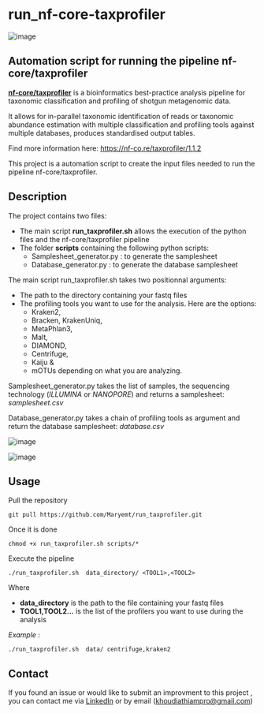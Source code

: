# run_nf-core-taxprofiler

![image](https://github.com/KhoujSunshine/run_nf-core-taxprofiler/assets/100375394/c53c2cbe-36bb-4ec6-a37f-d6e145ace858)


## Automation script for running the pipeline nf-core/taxprofiler

**[nf-core/taxprofiler](https://github.com/nf-core/taxprofiler)** is a bioinformatics best-practice analysis pipeline for taxonomic classification and profiling of shotgun metagenomic data. 

It allows for in-parallel taxonomic identification of reads or taxonomic abundance estimation with multiple classification and profiling tools against multiple databases, produces standardised output tables.

Find more information here: https://nf-co.re/taxprofiler/1.1.2

This project is a automation script to create the input files needed to run the pipeline nf-core/taxprofiler. 


## Description
The project contains two files:
- The main script **run_taxprofiler.sh** allows the execution of the python files and the nf-core/taxprofiler pipeline
- The folder **scripts** containing the following python scripts:
  - Samplesheet_generator.py : to generate the samplesheet
  - Database_generator.py : to generate the database samplesheet


The main script run_taxprofiler.sh takes two positionnal arguments:

- The path to the directory containing your fastq files
- The profiling tools you want to use for the analysis. Here are the options:
  - Kraken2,
  - Bracken, KrakenUniq,
  - MetaPhlan3,
  - Malt,
  - DIAMOND,
  - Centrifuge,
  - Kaiju &
  - mOTUs
  depending on what you are analyzing. 

Samplesheet_generator.py takes the list of samples, the sequencing technology (*ILLUMINA* or *NANOPORE*) and returns a samplesheet: *samplesheet.csv* 

Database_generator.py takes a chain of profiling tools as argument and return the database samplesheet: *database.csv*

![image](https://github.com/KhoujSunshine/run_nf-core-taxprofiler/assets/100375394/ff128eff-1eac-4cf8-accb-45666fea6b45)

![image](https://www.google.com/url?sa=i&url=https%3A%2F%2Fgithub.com%2Ftaxprofiler&psig=AOvVaw1lEt2C-K-tU9vNudwQtQen&ust=1702462522602000&source=images&cd=vfe&opi=89978449&ved=0CBEQjRxqFwoTCMie-KzViYMDFQAAAAAdAAAAABAc)
 
## Usage

Pull the repository
```
git pull https://github.com/Maryemt/run_taxprofiler.git
```
Once it is done 
```
chmod +x run_taxprofiler.sh scripts/*
```


Execute the pipeline
```
./run_taxprofiler.sh  data_directory/ <TOOL1>,<TOOL2>
```
Where 
* **data_directory** is the path to the file containing your fastq files
* **TOOL1,TOOL2...** is the list of the profilers you want to use during the analysis


*Example* :
```
./run_taxprofiler.sh  data/ centrifuge,kraken2
```
 

## Contact

If you found an issue or would like to submit an improvment to this project , you can contact me via [LinkedIn](https://www.linkedin.com/in/ndeye-khoudia-thiam/) or by email (khoudiathiampro@gmail.com)

